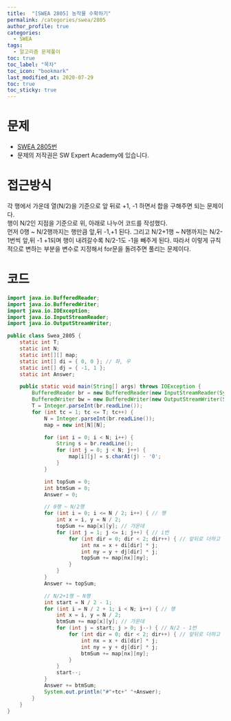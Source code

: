 ```yaml
---
title:  "[SWEA 2805] 농작물 수확하기"
permalink: /categories/swea/2805
author_profile: true
categories:
  - SWEA
tags:
  - 알고리즘 문제풀이
toc: true
toc_label: "목차"
toc_icon: "bookmark"
last_modified_at: 2020-07-29
toc: true
toc_sticky: true
---
```

# 문제
* [SWEA 2805번](https://swexpertacademy.com/main/code/problem/problemDetail.do?contestProbId=AV7GLXqKAWYDFAXB)
* 문제의 저작권은 SW Expert Academy에 있습니다.  

# 접근방식 
각 행에서 가운데 열(N/2)을 기준으로 앞 뒤로 +1, -1 하면서 합을 구해주면 되는 문제이다.  
행이 N/2인 지점을 기준으로 위, 아래로 나누어 코드를 작성했다.  
먼저 0행 ~ N/2행까지는 행만큼 앞,뒤 -1,+1 된다. 그리고 N/2+1행 ~ N행까지는 N/2-1번씩 앞,뒤 -1 +1되며 행이 내려갈수록 N/2-1도 -1을 빼주게 된다. 따라서 이렇게 규칙적으로 변하는 부분을 변수로 지정해서 for문을 돌려주면 풀리는 문제이다.  

# 코드  
```java
import java.io.BufferedReader;
import java.io.BufferedWriter;
import java.io.IOException;
import java.io.InputStreamReader;
import java.io.OutputStreamWriter;

public class Swea_2805 {
	static int T;
	static int N;
	static int[][] map;
	static int[] di = { 0, 0 }; // 좌, 우
	static int[] dj = { -1, 1 };
	static int Answer;

	public static void main(String[] args) throws IOException {
		BufferedReader br = new BufferedReader(new InputStreamReader(System.in));
		BufferedWriter bw = new BufferedWriter(new OutputStreamWriter(System.out));
		T = Integer.parseInt(br.readLine());
		for (int tc = 1; tc <= T; tc++) {
			N = Integer.parseInt(br.readLine());
			map = new int[N][N];

			for (int i = 0; i < N; i++) {
				String s = br.readLine();
				for (int j = 0; j < N; j++) {
					map[i][j] = s.charAt(j) - '0';
				}
			}

			int topSum = 0;
			int btmSum = 0;
			Answer = 0;

			// 0행 ~ N/2행
			for (int i = 0; i <= N / 2; i++) { // 행
				int x = i, y = N / 2;
				topSum += map[x][y]; // 가운데
				for (int j = 1; j <= i; j++) { // i번
					for (int dir = 0; dir < 2; dir++) { // 앞뒤로 더하고 빼기
						int nx = x + di[dir] * j;
						int ny = y + dj[dir] * j;
						topSum += map[nx][ny];
					}
				}
			}
			Answer += topSum;

			// N/2+1행 ~ N행
			int start = N / 2 - 1;
			for (int i = N / 2 + 1; i < N; i++) { // 행
				int x = i, y = N / 2;
				btmSum += map[x][y]; // 가운데
				for (int j = start; j > 0; j--) { // N/2 - 1번
					for (int dir = 0; dir < 2; dir++) { // 앞뒤로 더하고 빼기
						int nx = x + di[dir] * j;
						int ny = y + dj[dir] * j;
						btmSum += map[nx][ny];
					}
				}
				start--;
			}
			Answer += btmSum;
			System.out.println("#"+tc+" "+Answer);
		}
	}
}
```